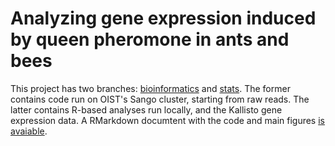 # Analyzing gene expression induced by queen pheromone in ants and bees

This project has two branches: [bioinformatics](../bioinformatics/README.md) and [stats](../stats/README.md). The former contains code run on OIST's Sango cluster, starting from raw reads. The latter contains R-based analyses run locally, and the Kallisto gene expression data. A RMarkdown documtent with the code and main figures [is avaiable](https://mikheyev.github.io/queen-pheromone).
